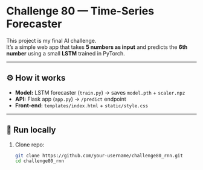 # Challenge 80 — Time-Series Forecaster

This project is my final AI challenge.  
It’s a simple web app that takes **5 numbers as input** and predicts the **6th number** using a small **LSTM** trained in PyTorch.

---

## ⚙️ How it works
- **Model:** LSTM forecaster (`train.py`) → saves `model.pth` + `scaler.npz`
- **API:** Flask app (`app.py`) → `/predict` endpoint
- **Front-end:** `templates/index.html` + `static/style.css`

---

## 🚀 Run locally
1. Clone repo:
   ```bash
   git clone https://github.com/your-username/challenge80_rnn.git
   cd challenge80_rnn
